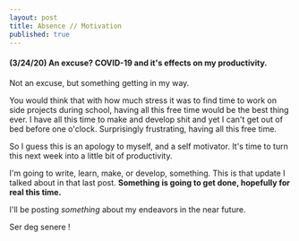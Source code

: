 ```yaml
---
layout: post
title: Absence // Motivation
published: true
---
```

#### (3/24/20) An excuse? COVID-19 and it's effects on my productivity.

Not an excuse, but something getting in my way. 

You would think that with how much stress it was to find time to work on side projects during school, having all this free time would be the best thing ever. I have all this time to make and develop shit and yet I can't get out of bed before one o'clock. Surprisingly frustrating, having all this free time.

So I guess this is an apology to myself, and a self motivator. It's time to turn this next week into a little bit of productivity. 

I'm going to write, learn, make, or develop, something. This is that update I talked about in that last post. __Something is going to get done, hopefully for real this time.__

I'll be posting *something* about my endeavors in the near future.

Ser deg senere !
